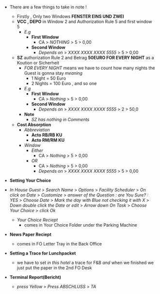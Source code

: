 - There are a few things to take in note !
  - Firstly , Only two Windows **FENSTER EINS UND ZWEI**
  - **VCC , DEPO** in Window 2 and Authorization Rule 5 and first window 5
    - *E.g*
      - **First Window**
        - CA > *NOTHING* > 5 > 0,00
      - **Second Window**
        - *Depends on* > *XXXX XXXX XXXX 5555* > 5 > 0,00
  - **SZ** authorization Rule 2 and Betrag **50EURO FOR EVERY NIGHT** as a Koution or Sicherheit
    - *FOR EVERY NIGHT* means we have to count how many nights the Guest is gonna stay *meaning*
       - 1 Night = 50 Euro
       - 2 Nights = 100 Euro , and so one
    - *E.g*
      - **First Window**
        - CA > *Nothing* > 5 > 0,00
      - **Second Window**
        - *Depends on* > *XXXX XXXX XXXX 5555* > 2 > 50,0
    - **Note**
      - *SZ has nothing in Comments*
  - **Cost Absorption**
    - *Abbreviation*
      - **Acto RB/RB KU**
      - **Acto RM/RM KU**
    - *Window*
      - *Either*
        - CA > *Nothing* > 5 > 0,00
      - *OR*
        - CA > *Nothing* > 5 > 0,00
        - *Depends on* > *XXXX XXXX XXXX 5555* > 5 > 0,00

- **Setting Your Choice**
- *In House Guest* > *Search Name* > *Options* > *Facility Scheduler* > *On click on Date* > *Customize* > *answer of the Question : are You Sure? : YES* > *Choose Date* > *Mark the day with Blue not checking it with X* > *Down double click the Date or edit* > *Arrow down On Task* > *Choose Your Choice* > *click Ok*
  - *Your Choice Reciept*
    - comes in Your Choice Folder under the Parking Machine

- **News Paper Reciept**
  - comes in FO Letter Tray in the Back Office 
- **Setting a Trace for Lunchpacket**
  - we have to set *in this hotel* a trace for F&B *and* when we finished we just put the paper in the 2nd FO Desk

- **Terminal Report(Bericht)**
  - *press Yellow* > *Press ABSCHLUSS* > *TA*
<!-- 
Erinnerung : Storno/Zahlungsart quittung ziehen fuer ungezogener Quittung
--> 